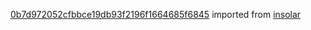 [0b7d972052cfbbce19db93f2196f1664685f6845](https://github.com/insolar/insolar/commit/0b7d972052cfbbce19db93f2196f1664685f6845) imported from [insolar](https://github.com/insolar/insolar)
